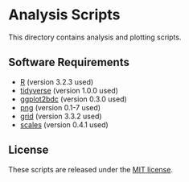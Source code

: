 # Analysis Scripts

This directory contains analysis and plotting scripts.

## Software Requirements

- [R](https://www.r-project.org) (version 3.2.3 used)
- [tidyverse](https://cran.r-project.org/package=tidyverse) (version 1.0.0 used)
- [ggplot2bdc](https://github.com/briandconnelly/ggplot2bdc/) (version 0.3.0 used)
- [png](https://cran.r-project.org/package=png) (version 0.1-7 used)
- [grid](https://cran.r-project.org/package=grid) (version 3.3.2 used)
- [scales](https://cran.r-project.org/package=scales) (version 0.4.1 used)

## License

These scripts are released under the [MIT license](https://opensource.org/licenses/MIT).
